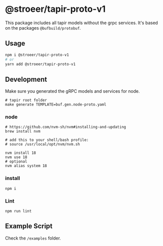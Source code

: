 # @stroeer/tapir-proto-v1

This package includes all tapir models without the grpc services.
It's based on the packages `@bufbuild/protobuf`.

## Usage

```bash
npm i @stroeer/tapir-proto-v1
# or
yarn add @stroeer/tapir-proto-v1
```

## Development

Make sure you generated the gRPC models and services for node.

```shell
# tapir root folder
make generate TEMPLATE=buf.gen.node-proto.yaml
```

### node

```shell
# https://github.com/nvm-sh/nvm#installing-and-updating
brew install nvm

# add this to your shell/bash profile:
# source /usr/local/opt/nvm/nvm.sh

nvm install 18
nvm use 18
# optional
nvm alias system 18
```

### install

```shell
npm i
```

### Lint

```shell
npm run lint
```

## Example Script

Check the `/examples` folder.
